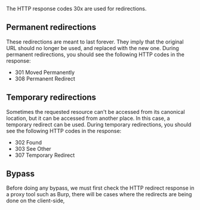 The HTTP response codes 30x are used for redirections.
## Permanent redirections
These redirections are meant to last forever. They imply that the original URL should no longer be used, and replaced with the new one. During permanent redirections, you should see the following HTTP codes in the response:
- 301 Moved Permanently
- 308 Permanent Redirect
## Temporary redirections
Sometimes the requested resource can't be accessed from its canonical location, but it can be accessed from another place. In this case, a temporary redirect can be used. During temporary redirections, you should see the following HTTP codes in the response:
- 302 Found
- 303 See Other
- 307 Temporary Redirect
## Bypass
Before doing any bypass, we must first check the HTTP redirect response in a proxy tool such as Burp, there will be cases where the redirects are being done on the client-side, 